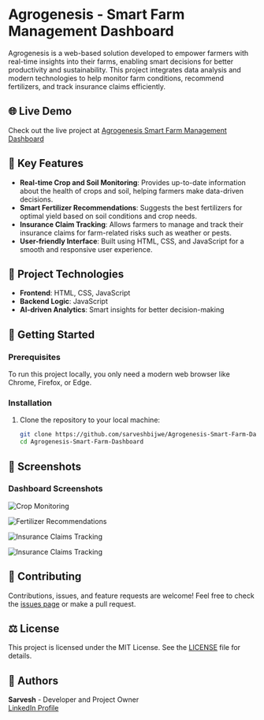 # Agrogenesis - Smart Farm Management Dashboard

Agrogenesis is a web-based solution developed to empower farmers with real-time insights into their farms, enabling smart decisions for better productivity and sustainability. This project integrates data analysis and modern technologies to help monitor farm conditions, recommend fertilizers, and track insurance claims efficiently.
## 🌐 Live Demo

Check out the live project at [Agrogenesis Smart Farm Management Dashboard](https://agrogenesis.netlify.app/)

## 🌱 Key Features
- **Real-time Crop and Soil Monitoring**: Provides up-to-date information about the health of crops and soil, helping farmers make data-driven decisions.
- **Smart Fertilizer Recommendations**: Suggests the best fertilizers for optimal yield based on soil conditions and crop needs.
- **Insurance Claim Tracking**: Allows farmers to manage and track their insurance claims for farm-related risks such as weather or pests.
- **User-friendly Interface**: Built using HTML, CSS, and JavaScript for a smooth and responsive user experience.

## 🔗 Project Technologies
- **Frontend**: HTML, CSS, JavaScript
- **Backend Logic**: JavaScript
- **AI-driven Analytics**: Smart insights for better decision-making

## 🚀 Getting Started

### Prerequisites
To run this project locally, you only need a modern web browser like Chrome, Firefox, or Edge.

### Installation
1. Clone the repository to your local machine:
   ```bash
   git clone https://github.com/sarveshbijwe/Agrogenesis-Smart-Farm-Dashboard.git
   cd Agrogenesis-Smart-Farm-Dashboard
## 📸 Screenshots
### Dashboard Screenshots

![Crop Monitoring](./screenshot/1.png)

![Fertilizer Recommendations](./screenshot/2.png)

![Insurance Claims Tracking](./screenshot/3.png)

![Insurance Claims Tracking](./screenshot/4.png)

## 🤝 Contributing
Contributions, issues, and feature requests are welcome!
Feel free to check the [issues page](https://github.com/sarveshbijwe/Agrogenesis-Smart-Farm-Dashboard/issues) or make a pull request.

## ⚖️ License
This project is licensed under the MIT License. See the [LICENSE](LICENSE) file for details.

## 👤 Authors
**Sarvesh** - Developer and Project Owner  
[LinkedIn Profile](https://www.linkedin.com/in/sarveshbijwe)

